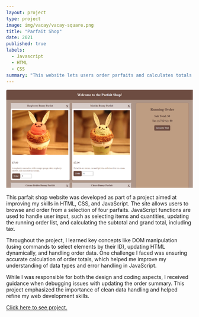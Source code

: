 ```yaml
---
layout: project
type: project
image: img/vacay/vacay-square.png
title: "Parfait Shop"
date: 2021
published: true
labels:
  - Javascript
  - HTML
  - CSS
summary: "This website lets users order parfaits and calculates totals."
---
```


<img class="img-fluid" src="../img/Parfait-Shop-Website.png">

This parfait shop website was developed as part of a project aimed at improving my skills in HTML, CSS, and JavaScript. The site allows users to browse and order from a selection of four parfaits. JavaScript functions are used to handle user input, such as selecting items and quantities, updating the running order list, and calculating the subtotal and grand total, including tax.

Throughout the project, I learned key concepts like DOM manipulation (using commands to select elements by their ID), updating HTML dynamically, and handling order data. One challenge I faced was ensuring accurate calculation of order totals, which helped me improve my understanding of data types and error handling in JavaScript.

While I was responsible for both the design and coding aspects, I received guidance when debugging issues with updating the order summary. This project emphasized the importance of clean data handling and helped refine my web development skills.

[Click here to see project.](https://github.com/Kmiks/Parfait-Shop)
